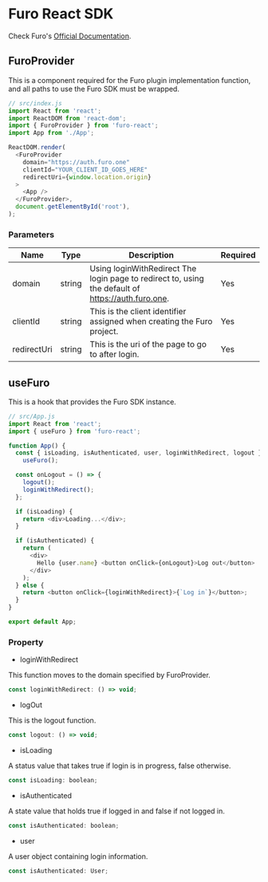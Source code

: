 # Furo React SDK

Check Furo's [Official Documentation](https://docs.furo.one/react-sdk).

## FuroProvider

This is a component required for the Furo plugin implementation function, and all paths to use the Furo SDK must be wrapped.

```javascript
// src/index.js
import React from 'react';
import ReactDOM from 'react-dom';
import { FuroProvider } from 'furo-react';
import App from './App';

ReactDOM.render(
  <FuroProvider
    domain="https://auth.furo.one"
    clientId="YOUR_CLIENT_ID_GOES_HERE"
    redirectUri={window.location.origin}
  >
    <App />
  </FuroProvider>,
  document.getElementById('root'),
);
```

### Parameters

| Name        | Type   | Description                                                                                        | Required |
| ----------- | ------ | -------------------------------------------------------------------------------------------------- | -------- |
| domain      | string | Using loginWithRedirect The login page to redirect to, using the default of https://auth.furo.one. | Yes      |
| clientId    | string | This is the client identifier assigned when creating the Furo project.                             | Yes      |
| redirectUri | string | This is the uri of the page to go to after login.                                                  | Yes      |

## useFuro

This is a hook that provides the Furo SDK instance.

```javascript
// src/App.js
import React from 'react';
import { useFuro } from 'furo-react';

function App() {
  const { isLoading, isAuthenticated, user, loginWithRedirect, logout } =
    useFuro();

  const onLogout = () => {
    logout();
    loginWithRedirect();
  };

  if (isLoading) {
    return <div>Loading...</div>;
  }

  if (isAuthenticated) {
    return (
      <div>
        Hello {user.name} <button onClick={onLogout}>Log out</button>
      </div>
    );
  } else {
    return <button onClick={loginWithRedirect}>{`Log in`}</button>;
  }
}

export default App;
```

### Property

- loginWithRedirect

This function moves to the domain specified by FuroProvider.

```javascript
const loginWithRedirect: () => void;
```

- logOut

This is the logout function.

```javascript
const logout: () => void;
```

- isLoading

A status value that takes true if login is in progress, false otherwise.

```javascript
const isLoading: boolean;
```

- isAuthenticated

A state value that holds true if logged in and false if not logged in.

```javascript
const isAuthenticated: boolean;
```

- user

A user object containing login information.

```javascript
const isAuthenticated: User;
```
